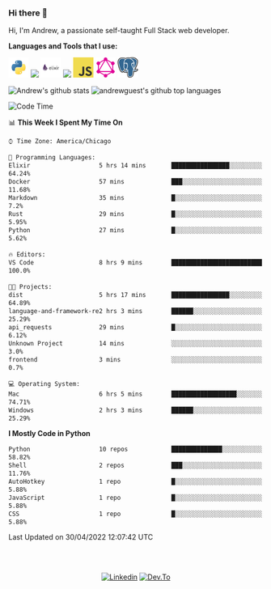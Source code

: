### Hi there 👋

Hi, I'm Andrew, a passionate self-taught Full Stack web developer.

**Languages and Tools that I use:**  

<code><img height="40" src="https://raw.githubusercontent.com/github/explore/80688e429a7d4ef2fca1e82350fe8e3517d3494d/topics/python/python.png"></code>
<code><img height="40" src="https://fastapi.tiangolo.com/img/logo-margin/logo-teal.png"></code>
<code><img height="40" src="https://raw.githubusercontent.com/github/explore/d106aa3f6fa091ab80ab5c8cf0d931baff3caaea/topics/elixir/elixir.png"></code>
<code><img height="40" src="https://img.stackshare.io/service/3262/-s9uoLIN.png"></code>
<code><img height="40" src="https://raw.githubusercontent.com/github/explore/80688e429a7d4ef2fca1e82350fe8e3517d3494d/topics/javascript/javascript.png"></code>
<code><img height="40" src="https://raw.githubusercontent.com/github/explore/5c058a388828bb5fde0bcafd4bc867b5bb3f26f3/topics/graphql/graphql.png"></code>
<code><img height="40" src="https://raw.githubusercontent.com/github/explore/80688e429a7d4ef2fca1e82350fe8e3517d3494d/topics/postgresql/postgresql.png"></code>

![Andrew's github stats](https://github-readme-stats.vercel.app/api?username=andrewguest&show_icons=true&theme=vue-dark&count_private=true)
<img height="180em" src="https://github-readme-stats.vercel.app/api/top-langs/?username=andrewguest&theme=vue-dark&layout=compact" alt="andrewguest's github top languages" />

<!--START_SECTION:waka-->
![Code Time](http://img.shields.io/badge/Code%20Time-1%2C071%20hrs%2035%20mins-blue)

📊 **This Week I Spent My Time On** 

```text
⌚︎ Time Zone: America/Chicago

💬 Programming Languages: 
Elixir                   5 hrs 14 mins       ████████████████░░░░░░░░░   64.24% 
Docker                   57 mins             ███░░░░░░░░░░░░░░░░░░░░░░   11.68% 
Markdown                 35 mins             █░░░░░░░░░░░░░░░░░░░░░░░░   7.2% 
Rust                     29 mins             █░░░░░░░░░░░░░░░░░░░░░░░░   5.95% 
Python                   27 mins             █░░░░░░░░░░░░░░░░░░░░░░░░   5.62%

🔥 Editors: 
VS Code                  8 hrs 9 mins        █████████████████████████   100.0%

🐱‍💻 Projects: 
dist                     5 hrs 17 mins       ████████████████░░░░░░░░░   64.89% 
language-and-framework-re2 hrs 3 mins        ██████░░░░░░░░░░░░░░░░░░░   25.29% 
api_requests             29 mins             █░░░░░░░░░░░░░░░░░░░░░░░░   6.12% 
Unknown Project          14 mins             ░░░░░░░░░░░░░░░░░░░░░░░░░   3.0% 
frontend                 3 mins              ░░░░░░░░░░░░░░░░░░░░░░░░░   0.7%

💻 Operating System: 
Mac                      6 hrs 5 mins        ██████████████████░░░░░░░   74.71% 
Windows                  2 hrs 3 mins        ██████░░░░░░░░░░░░░░░░░░░   25.29%

```

**I Mostly Code in Python** 

```text
Python                   10 repos            ██████████████░░░░░░░░░░░   58.82% 
Shell                    2 repos             ███░░░░░░░░░░░░░░░░░░░░░░   11.76% 
AutoHotkey               1 repo              █░░░░░░░░░░░░░░░░░░░░░░░░   5.88% 
JavaScript               1 repo              █░░░░░░░░░░░░░░░░░░░░░░░░   5.88% 
CSS                      1 repo              █░░░░░░░░░░░░░░░░░░░░░░░░   5.88%

```



 Last Updated on 30/04/2022 12:07:42 UTC
<!--END_SECTION:waka-->

<br><br>
<p align="center">
   <a href="https://www.linkedin.com/in/andrew-guest-a891759a" target="_blank"><img src="https://img.shields.io/badge/LinkedIn-0077B5?style=for-the-badge&logo=linkedin&logoColor=white" alt="Linkedin"></a>
  <a href="https://dev.to/aguest" target="_blank"><img src="https://img.shields.io/badge/Dev.to-0A0A0A?style=for-the-badge&logo=dev%2Eto&logoColor=white" alt="Dev.To"></a>
</p>
